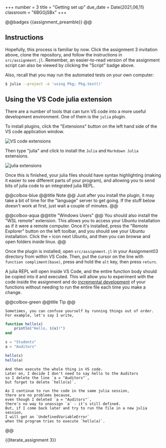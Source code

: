 +++
number = 3
title = "Getting set up"
due_date = Date(2021,06,11)
classroom = "6BGGjSBx"
+++

@@badges
{{assignment_preamble}}
@@
## Instructions

Hopefully, this process is familiar by now.
Click the assignment 3 invitation above,
clone the repository, and follow the instructions
in `src/assignment.jl`.
Remember, an easier-to-read version of the assignment
script can also be viewed by clicking the "Script" badge above.

Also, recall that you may run the automated tests on your own computer:

```sh
$ julia --project -e 'using Pkg; Pkg.test()'
```

## Using the VS Code julia extension

There are a number of tools that can turn VS code
into a more useful development environment.
One of them is the `julia` plugin.

To install plugins, click the "Extensions"
button on the left hand side of the VS code application window.

![VS code extensions](https://imgur.com/6fz1qvX.png)

Then type "julia" and click to install
the `Julia` and `Markdown Julia` extensions.

![julia extensions](https://imgur.com/TxKLDwG.png)

Once this is finished, your julia files
should have syntax highlighting
(making it easier to see different parts of your program),
and allowing you to send bits of julia code to an integrated julia REPL.

@@colbox-blue
@@title
Note
@@
Just after you install the plugin,
it may take a bit of time for the "language" server to get going.
If the stuff below doesn't work at first, just wait a couple of minutes.
@@

@@colbox-aqua
@@title
 "Windows Users"
@@
You should also install the "WSL remote" extension.
This allows you to access your Ubuntu installation
as if it were a remote computer.
Once it's installed,
press the "Remote Explorer" button on the left toolbar,
and you should see your Ubuntu installation.
Click the `+` icon next Ubuntu,
and then you can browse and open folders inside linux.
@@

Once the plugin is installed, open `src/assignment.jl`
in your Assignment03 directory from within VS Code.
Then, put the cursor on the line with `function compliment(base)`,
press and hold the `alt` key, then press `return`.

A julia REPL will open inside VS Code,
and the entire function body should be copied into it and executed.
This will allow you to experiment with the code inside the assignment
and do [incremental development](https://benlauwens.github.io/ThinkJulia.jl/latest/book.html#incremental_development)
of your functions without needing to run the entire file each time you make a change.

@@colbox-green
@@title
Tip
@@

    Sometimes, you can confuse yourself by running things out of order.
    For example, let's say I write,

```julia
function hello(x)
    println("Hello, $(x)!")
end

s = "Students"
a = "Auditors"

hello(s)
hello(a)
```

    And then execute the whole thing in VS code.
    Later on, I decide I don't need to say hello to the Auditors
    so I delete the line `a = "Auditors"`,
    but forget to delete `hello(a)`. 

    As I continue to run the code in the same julia session,
    there are no problems because,
    even though I deleted `a = "Auditors"`,
    there's no way to unassign `a` - it's still defined.
    But, if I come back later and try to run the file in a new julia session,
    I will get an `UndefinedVariableError`
    when the program tries to execute `hello(a)`.
@@

{{literate_assignment 3}}